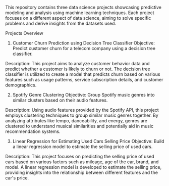 This repository contains three data science projects showcasing predictive modeling and analysis using machine learning techniques. Each project focuses on a different aspect of data science, aiming to solve specific problems and derive insights from the datasets used.

Projects Overview
1. Customer Churn Prediction using Decision Tree Classifier
Objective: Predict customer churn for a telecom company using a decision tree classifier.

Description: This project aims to analyze customer behavior data and predict whether a customer is likely to churn or not. The decision tree classifier is utilized to create a model that predicts churn based on various features such as usage patterns, service subscription details, and customer demographics.

2. Spotify Genre Clustering
Objective: Group Spotify music genres into similar clusters based on their audio features.

Description: Using audio features provided by the Spotify API, this project employs clustering techniques to group similar music genres together. By analyzing attributes like tempo, danceability, and energy, genres are clustered to understand musical similarities and potentially aid in music recommendation systems.

3. Linear Regression for Estimating Used Cars Selling Price
Objective: Build a linear regression model to estimate the selling price of used cars.

Description: This project focuses on predicting the selling price of used cars based on various factors such as mileage, age of the car, brand, and model. A linear regression model is developed to estimate the selling price, providing insights into the relationship between different features and the car's price.
